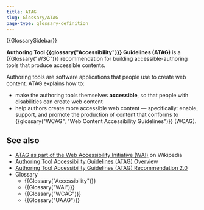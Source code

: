 ```yaml
---
title: ATAG
slug: Glossary/ATAG
page-type: glossary-definition
---
```


{{GlossarySidebar}}

**Authoring Tool {{glossary("Accessibility")}} Guidelines (ATAG)** is a {{Glossary("W3C")}} recommendation for building accessible-authoring tools that produce accessible contents.

Authoring tools are software applications that people use to create web content. ATAG explains how to:

- make the authoring tools themselves **accessible**, so that people with disabilities can create web content
- help authors create more accessible web content — specifically: enable, support, and promote the production of content that conforms to {{glossary("WCAG", "Web Content Accessibility Guidelines")}} (WCAG).

## See also

- [ATAG as part of the Web Accessibility Initiative (WAI)](https://en.wikipedia.org/wiki/Web_Accessibility_Initiative#Authoring_Tool_Accessibility_Guidelines_(ATAG)) on Wikipedia
- [Authoring Tool Accessibility Guidelines (ATAG) Overview](https://www.w3.org/WAI/standards-guidelines/atag/)
- [Authoring Tool Accessibility Guidelines (ATAG) Recommendation 2.0](https://www.w3.org/TR/ATAG20/)
- Glossary
  - {{Glossary("Accessibility")}}
  - {{Glossary("WAI")}}
  - {{Glossary("WCAG")}}
  - {{Glossary("UAAG")}}
